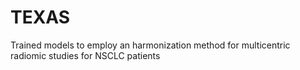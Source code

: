 # TEXAS
Trained models to employ an harmonization method for multicentric radiomic studies for NSCLC patients
